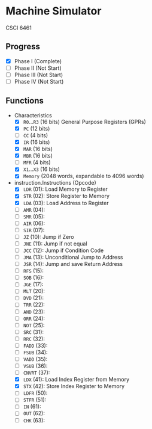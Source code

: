 # Machine Simulator
CSCI 6461

## Progress
- [x] Phase I (Complete)
- [ ] Phase II (Not Start)
- [ ] Phase III (Not Start)
- [ ] Phase IV (Not Start)

## Functions
- Characteristics
    - [x] `R0`...`R3` (16 bits) General Purpose Registers (GPRs)
    - [x] `PC` (12 bits)
    - [ ] `CC` (4 bits)
    - [x] `IR` (16 bits)
    - [x] `MAR` (16 bits)
    - [x] `MBR` (16 bits)
    - [ ] `MFR` (4 bits)
    - [x] `X1`...`X3` (16 bits) 
    - [x] `Memory` (2048 words, expandable to 4096 words)
- instruction.Instructions (Opcode)
    - [x] `LDR` (01): Load Memory to Register
    - [x] `STR` (02): Store Register to Memory
    - [x] `LDA` (03): Load Address to Register
    - [ ] `AMR` (04):
    - [ ] `SMR` (05):
    - [ ] `AIR` (06):
    - [ ] `SIR` (07):
    - [ ] `JZ` (10): Jump if Zero
    - [ ] `JNE` (11): Jump if not equal
    - [ ] `JCC` (12): Jump if Condition Code
    - [ ] `JMA` (13): Unconditional Jump to Address
    - [ ] `JSR` (14): Jump and save Return Address
    - [ ] `RFS` (15): 
    - [ ] `SOB` (16):
    - [ ] `JGE` (17):
    - [ ] `MLT` (20):
    - [ ] `DVD` (21):
    - [ ] `TRR` (22):
    - [ ] `AND` (23):
    - [ ] `ORR` (24):
    - [ ] `NOT` (25):
    - [ ] `SRC` (31):
    - [ ] `RRC` (32):
    - [ ] `FADD` (33):
    - [ ] `FSUB` (34):
    - [ ] `VADD` (35):
    - [ ] `VSUB` (36):
    - [ ] `CNVRT` (37):
    - [x] `LDX` (41): Load Index Register from Memory
    - [x] `STX` (42): Store Index Register to Memory
    - [ ] `LDFR` (50):
    - [ ] `STFR` (51):
    - [ ] `IN` (61):
    - [ ] `OUT` (62):
    - [ ] `CHK` (63):